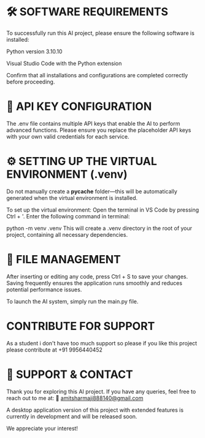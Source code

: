 # 🛠 SOFTWARE REQUIREMENTS
To successfully run this AI project, please ensure the following software is installed:

Python version 3.10.10

Visual Studio Code with the Python extension

Confirm that all installations and configurations are completed correctly before proceeding.

# 🔐 API KEY CONFIGURATION
The .env file contains multiple API keys that enable the AI to perform advanced functions.
Please ensure you replace the placeholder API keys with your own valid credentials for each service.

# ⚙️ SETTING UP THE VIRTUAL ENVIRONMENT (.venv)
Do not manually create a __pycache__ folder—this will be automatically generated when the virtual environment is installed.

To set up the virtual environment:
Open the terminal in VS Code by pressing Ctrl + '.
Enter the following command in terminal:

python -m venv .venv
This will create a .venv directory in the root of your project, containing all necessary dependencies.

# 💾 FILE MANAGEMENT
After inserting or editing any code, press Ctrl + S to save your changes.
Saving frequently ensures the application runs smoothly and reduces potential performance issues.

To launch the AI system, simply run the main.py file.

# CONTRIBUTE FOR SUPPORT
As a student i don't have too much support so please if you like this project please contribute at +91 9956440452
# 📩 SUPPORT & CONTACT
Thank you for exploring this AI project.
If you have any queries, feel free to reach out to me at: 
📧 amitsharmaji888140@gmail.com

A desktop application version of this project with extended features is currently in development and will be released soon.

We appreciate your interest!
